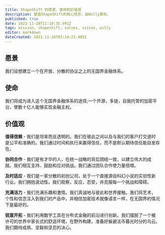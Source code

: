```yaml
---
title: ShapeShift 的愿景、使命和价值观
description: 塑造ShapeShift的核心信念，由Willy撰写。
published: true
date: 2021-11-28T11:10:35.991Z
tags: mission, shapeshift, values, vision, willy
editor: markdown
dateCreated: 2021-11-28T03:14:23.495Z
---
```


## 愿景
我们设想建立一个在开放、分散的协议之上的无国界金融体系。

## 使命
我们将成为进入这个无国界金融体系的途径;一个开源，多链，自我托管的加密平台，使数十亿人能够实现金融主权。

## 价值观

**值得信赖** - 我们是坦率而且透明的。我们在彼此之间以及与我们的客户打交道时是公平和准确的。我们通过时间和执行来赢得信任，而不是默认期待信任能自发存在。

**协同合作** - 我们是有才华的人，在统一战略的背后团结一致，以建立伟大的成就。我们相互支持、鼓励和应对挑战。我们通过团队合作使力量倍增。

**及时适应** - 我们是一家分散的初创公司，处于一个直接源自科幻小说的实验性新行业。我们拥抱波动性。我们观察，反应，忍受，并克服每一个挑战和障碍。

**充满活力** - 我们充满乐趣和激情。我们真诚地与彼此和世界接触。我们将艺术，个性和信念注入到我们的产品中，并相信加密技术就像语言一样，在无国界的情况下是最好的。

**锐意开拓** - 我们利用数字工具在分布式金融的前沿进行创新。我们摆脱了一个被许可的世界中家长式的舒适环境，在野外构建，准备好躲避法币暮光时分的乌云。我们期待成熟、坚毅和坚忍的决心。